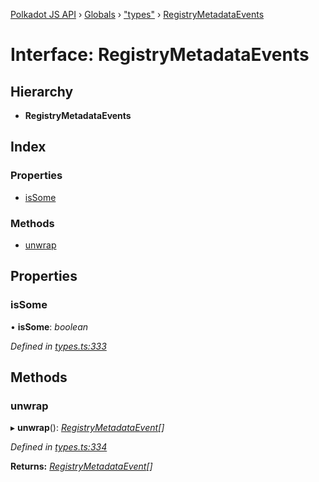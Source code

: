 [Polkadot JS API](../README.md) › [Globals](../globals.md) › ["types"](../modules/_types_.md) › [RegistryMetadataEvents](_types_.registrymetadataevents.md)

# Interface: RegistryMetadataEvents

## Hierarchy

* **RegistryMetadataEvents**

## Index

### Properties

* [isSome](_types_.registrymetadataevents.md#issome)

### Methods

* [unwrap](_types_.registrymetadataevents.md#unwrap)

## Properties

###  isSome

• **isSome**: *boolean*

*Defined in [types.ts:333](https://github.com/polkadot-js/api/blob/fb4c840549/packages/types/src/types.ts#L333)*

## Methods

###  unwrap

▸ **unwrap**(): *[RegistryMetadataEvent](_types_.registrymetadataevent.md)[]*

*Defined in [types.ts:334](https://github.com/polkadot-js/api/blob/fb4c840549/packages/types/src/types.ts#L334)*

**Returns:** *[RegistryMetadataEvent](_types_.registrymetadataevent.md)[]*
